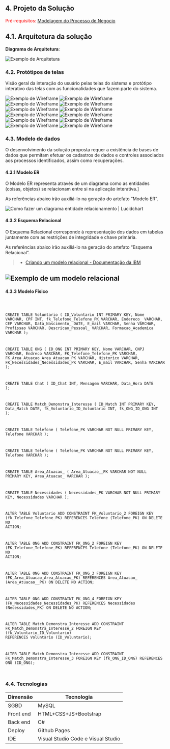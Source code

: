 ## 4. Projeto da Solução

<span style="color:red">Pré-requisitos: <a href="03-Modelagem do Processo de Negocio.md"> Modelagem do Processo de Negocio</a></span>

## 4.1. Arquitetura da solução

 **Diagrama de Arquitetura**:
 
 ![Exemplo de Arquitetura](./images/geral.jpg)
 

### 4.2. Protótipos de telas

Visão geral da interação do usuário pelas telas do sistema e protótipo interativo das telas com as funcionalidades que fazem parte do sistema.

![Exemplo de Wireframe](images/telas/tela1.png)
![Exemplo de Wireframe](images/telas/tela2.png)
![Exemplo de Wireframe](images/telas/tela3.png)
![Exemplo de Wireframe](images/telas/tela4.png)
![Exemplo de Wireframe](images/telas/tela5.png)
![Exemplo de Wireframe](images/telas/tela6.png)
![Exemplo de Wireframe](images/telas/tela7.png)
![Exemplo de Wireframe](images/telas/tela8.png)
![Exemplo de Wireframe](images/telas/tela9.png)
![Exemplo de Wireframe](images/telas/tela10.png)
![Exemplo de Wireframe](images/telas/tela11.png)
![Exemplo de Wireframe](images/telas/tela12.png)

### 4.3. Modelo de dados

O desenvolvimento da solução proposta requer a existência de bases de dados que permitam efetuar os cadastros de dados e controles associados aos processos identificados, assim como recuperações.

#### 4.3.1 Modelo ER

O Modelo ER representa através de um diagrama como as entidades (coisas, objetos) se relacionam entre si na aplicação interativa.]

As referências abaixo irão auxiliá-lo na geração do artefato “Modelo ER”.

![Como fazer um diagrama entidade relacionamento | Lucidchart](images/DER.jpg)

#### 4.3.2 Esquema Relacional

O Esquema Relacional corresponde à representação dos dados em tabelas juntamente com as restrições de integridade e chave primária.
 
As referências abaixo irão auxiliá-lo na geração do artefato “Esquema Relacional”.

> - [Criando um modelo relacional - Documentação da IBM](https://www.ibm.com/docs/pt-br/cognos-analytics/10.2.2?topic=designer-creating-relational-model)

![Exemplo de um modelo relacional](images/logico.jpg "Exemplo de Modelo Relacional.")
---


#### 4.3.3 Modelo Físico

<code>

 CREATE TABLE Voluntario (
    ID_Voluntario INT PRIMARY KEY,
    Nome VARCHAR,
    CPF INT,
    fk_Telefone_Telefone_PK VARCHAR,
    Endereco_ VARCHAR,
    CEP VARCHAR,
    Data_Nascimento_ DATE,
    E_mail VARCHAR,
    Senha VARCHAR,
    Profissao VARCHAR,
    Descricao_Pessoal_ VARCHAR,
    Formacao_Academica VARCHAR
);

CREATE TABLE ONG (
    ID_ONG INT PRIMARY KEY,
    Nome VARCHAR,
    CNPJ VARCHAR,
    Endreco VARCHAR,
    FK_Telefone_Telefone_PK VARCHAR,
    FK_Area_Atuacao_Area_Atuacao_PK VARCHAR,
    Historico VARCHAR,
    FK_Necessidades_Necessidades_PK VARCHAR,
    E_mail VARCHAR,
    Senha VARCHAR
);

CREATE TABLE Chat (
    ID_Chat INT,
    Mensagem VARCHAR,
    Data_Hora DATE
);

CREATE TABLE Match_Demonstra_Interesse (
    ID_Match INT PRIMARY KEY,
    Data_Match DATE,
    fk_Voluntario_ID_Voluntario INT,
    fk_ONG_ID_ONG INT
);

CREATE TABLE Telefone (
    Telefone_PK VARCHAR NOT NULL PRIMARY KEY,
    Telefone VARCHAR
);

CREATE TABLE Telefone (
    Telefone_PK VARCHAR NOT NULL PRIMARY KEY,
    Telefone VARCHAR
);

CREATE TABLE Area_Atuacao_ (
    Area_Atuacao__PK VARCHAR NOT NULL PRIMARY KEY,
    Area_Atuacao_ VARCHAR
);

CREATE TABLE Necessidades (
    Necessidades_PK VARCHAR NOT NULL PRIMARY KEY,
    Necessidades VARCHAR
);
 
ALTER TABLE Voluntario ADD CONSTRAINT FK_Voluntario_2
    FOREIGN KEY (fk_Telefone_Telefone_PK)
    REFERENCES Telefone (Telefone_PK)
    ON DELETE NO ACTION;
 
ALTER TABLE ONG ADD CONSTRAINT FK_ONG_2
    FOREIGN KEY (FK_Telefone_Telefone_PK)
    REFERENCES Telefone (Telefone_PK)
    ON DELETE NO ACTION;
 
ALTER TABLE ONG ADD CONSTRAINT FK_ONG_3
    FOREIGN KEY (FK_Area_Atuacao_Area_Atuacao_PK)
    REFERENCES Area_Atuacao_ (Area_Atuacao__PK)
    ON DELETE NO ACTION;
 
ALTER TABLE ONG ADD CONSTRAINT FK_ONG_4
    FOREIGN KEY (FK_Necessidades_Necessidades_PK)
    REFERENCES Necessidades (Necessidades_PK)
    ON DELETE NO ACTION;
 
ALTER TABLE Match_Demonstra_Interesse ADD CONSTRAINT FK_Match_Demonstra_Interesse_2
    FOREIGN KEY (fk_Voluntario_ID_Voluntario)
    REFERENCES Voluntario (ID_Voluntario);
 
ALTER TABLE Match_Demonstra_Interesse ADD CONSTRAINT FK_Match_Demonstra_Interesse_3
    FOREIGN KEY (fk_ONG_ID_ONG)
    REFERENCES ONG (ID_ONG);

</code>

### 4.4. Tecnologias

| **Dimensão**   | **Tecnologia**  |
| ---            | ---             |
| SGBD           | MySQL           |
| Front end      | HTML+CSS+JS+Bootstrap |
| Back end       | C# |
| Deploy         | Github Pages |
| IDE            | Visual Studio Code e Visual Studio |

